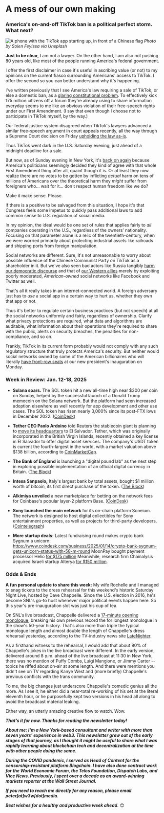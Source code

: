 # A mess of our own making
### America's on-and-off TikTok ban is a political perfect storm. What next?

![A phone with the TikTok app starting up, in front of a Chinese flag](https://w3w.news/img/solen-feyissa-2400.jpg)
*Photo by Solen Feyissa via Unsplash*

<!-- 100-word lede item. For this week, focus on TikTok ban... -->

**Just to be clear,** I am not a lawyer. On the other hand, I am also not pushing 80 years old, like most of the people running America's federal government.

I offer the first disclaimer in case it's useful in ascribing value (or not) to my opinions on the current fiasco surrounding Americans' access to TikTok. I offer the second so you can better understand why it's happening.

I've written previously that I see America's law requiring a sale of TikTok, or else a domestic ban, as a [glaring constitutional problem](https://peteramckay.medium.com/congress-isnt-going-to-fix-web2-7b1818ea9fc0). To effectively kick 175 million citizens off a forum they're already using to share information everyday seems to me like an obvious violation of their free-speech rights under our First Amendment. (I say that even though I choose not to participate in TikTok myself, by the way.)

Our federal justice system disagreed when TikTok's lawyers advanced a similar free-speech argument in court appeals recently, all the way through a Supreme Court decision on Friday [upholding the law as-is](https://www.pbs.org/newshour/politics/read-the-full-supreme-court-ruling-upholding-ban-on-tiktok-if-not-sold-by-chinese-parent-company).

Thus TikTok went dark in the U.S. Saturday evening, just ahead of a midnight deadline for a sale.

But now, as of Sunday evening in New York, it's [back on again](https://www.reuters.com/technology/tiktok-goes-dark-us-users-trump-says-save-tiktok-2025-01-19/) because America's politicians seemingly decided they kind of agree with that whole First Amendment thing after all, quaint though it is. Or at least they now realize there are no votes to be gotten by inflicting *actual* harm on tens of millions of Americans over the theoretical harm they *might* suffer from foreigners who... wait for it... don't respect human freedom like we do?

Make it make sense. Please.

If there is a positive to be salvaged from this situation, I hope it's that Congress feels some impetus to quickly pass additional laws to add common sense to U.S. regulation of social media.

In my opinion, the ideal would be one set of rules that applies fairly to *all* companies operating in the U.S., regardless of the owners' nationality. Focusing on that parameter alone is a relic of the twentieth-century, when we were worried primarily about protecting industrial assets like railroads and shipping ports from foreign manipulation.

Social networks are different. Sure, it's not unreasonable to worry about possible influence of the Chinese Communist Party on TikTok as a shareholder in it. But we've also seen bad actors like Russia tangibly [harm our democratic discourse](https://www.bbc.com/news/technology-46590890) and that of [our Western allies](https://www.politico.eu/article/russia-influence-hackers-social-media-facebok-operation-thriving/) merely by exploiting poorly moderated, *American-owned* social networks like Facebook and Twitter as well.

That's all it really takes in an internet-connected world. A foreign adversary just has to *use* a social app in a certain way to hurt us, whether they own that app or not.

Thus it's better to regulate certain business practices (but not speech) at all the social networks uniformly and fairly, regardless of ownership. Clarify what privacy protections are required, what data and algorithms are auditable, what information about their operations they're required to share with the public, alerts on security breaches, the penalties for non-compliance, and so on.

Frankly, TikTok in its current form probably would not comply with any such regulatory structure that truly protects America's security. But neither would social networks owned by some of the American billionaires who will literally [have front-row seats](https://www.nbcnews.com/politics/donald-trump/elon-musk-jeff-bezos-mark-zuckerberg-attend-trump-inauguration-rcna187642) at our new president's inauguration on Monday.

### Week in Review: Jan. 12-18, 2025

- **Solana soars.** The SOL token hit a new all-time high near $300 per coin on Sunday, helped by the successful launch of a Donald Trump memecoin on the Solana network. But the platform had seen increased adoption elsewhere as well recently for app development and other use cases. The SOL token has risen nearly 3,000% since its post-FTX lows in December 2022. ([CoinDesk](https://www.coindesk.com/markets/2025/01/19/solana-hits-275-lifetime-peak-as-official-trump-memecoin-surges-to-8-b))

- **Tether CEO Paolo Ardoino** told Reuters the stablecoin giant is planning to [move its headquarters](https://www.reuters.com/technology/crypto-firm-tether-its-founders-finalising-move-el-salvador-2025-01-13/) to El Salvador. Tether, which was originally incorporated in the British Virgin Islands, recently obtained a key license in El Salvador to offer digital asset services. The company's USDT token is current the fourth-largest in the world, with a market valuation above $138 billion, according to [CoinMarketCap](https://coinmarketcap.com/currencies/tether/).

- **The Bank of England** is launching a "digital pound lab" as the next step in exploring possible implementation of an official digital currency in Britain. ([The Block](https://www.theblock.co/post/334514/bank-of-england-to-launch-digital-pound-lab-for-testing-cbdc-innovations))

- **Intesa Sanpaolo,** Italy's largest bank by total assets, bought $1 million worth of bitcoin, its first direct purchase of the token. ([The Block](https://www.theblock.co/post/334482/italy-largest-bank-intesa-bitcoin))

- **Alkimiya unveiled** a new marketplace for betting on the network fees for Coinbase's popular layer-2 platform Base. ([CoinDesk](https://www.coindesk.com/business/2025/01/14/coinbase-s-layer-2-system-base-gets-a-marketplace-linked-to-gas-revenue))

- **Sony launched the main network** for its on-chain platform Soneium. The network is designed to host digital collectibles for Sony entertainment properties, as well as projects for third-party developers. ([Cointelegraph](https://cointelegraph.com/news/sony-soneium-blockchain-launch-controversy))

- **More startup deals:** Latest fundraising round makes crypto bank Sygnum a unicorn: https://www.coindesk.com/business/2025/01/14/crypto-bank-sygnum-gets-unicorn-status-with-58-m-round MoonPay bought payment processor Helio [for $175 million](https://www.coindesk.com/business/2025/01/13/moon-pay-buys-crypto-payment-processor-helio-for-175-m) Meanwhile, research firm Chainalysis acquired Israeli startup Alterya [for $150 million](https://www.coindesk.com/business/2025/01/13/chainalysis-buys-israeli-fraud-detection-startup-alterya-for-150-m).






<!--


- SEC suing Musk. | Judges ask SEC to explain its refusal to make crypto rules: https://www.coindesk.com/policy/2025/01/13/u-s-judges-demand-sec-explain-itself-for-rebuffing-requests-for-crypto-rules



- Cops misusing facial recognition https://www.washingtonpost.com/business/interactive/2025/police-artificial-intelligence-facial-recognition/

- LA prefab housing

-->

### Odds & Ends

**A fun personal update to share this week:** My wife Rochelle and I managed to snag tickets to the dress rehearsal for this weekend's historic Saturday Night Live, hosted by Dave Chappelle. Since the U.S. election in 2016, he's become SNL's go-to host whenever major political events happen here. So this year's pre-inauguration slot was just his cup of tea.

On SNL's live broadcast, Chappelle delivered a [17-minute opening monologue](https://www.youtube.com/watch?v=57pGarTBJrU), breaking his own previous record the for longest monologue in the show's 50-year history. That's also more than triple the typical monologue length and almost double the length of Chappelle's dress rehearsal yesterday, according to the TV-industry news site [LateNighter](https://latenighter.com/news/dave-chappelle-delivers-longest-monologue-in-snl-history/).

As a firsthand witness to the rehearsal, I would add that about 80% of Chappelle's jokes in the live broadcast were different. In the early version, delivered around 8 p.m. ahead of the live broadcast at 11:30 in New York, there was no mention of Puffy Combs, Luigi Mangione, or Jimmy Carter -- topics he riffed about on-air at some length. And there were mentions you didn't see on TV regarding Kanye West and (more briefly) Chappelle's previous conflicts with the trans community.

To me, the big changes just underscore Chappelle's comedic genius all the more. As I see it, he either did a near-total re-working of his set at the literal eleventh hour, or he purposefully kept two versions in his head all along to avoid the broadcast material leaking.

Either way, an utterly amazing creative flow to watch. Wow.

_**That's it for now. Thanks for reading the newsletter today!**_

_**About me: I'm a New York-based consultant and writer with more than seven years' experience in web3. This newsletter grew out of the early stages of that journey, as I thought it might be useful to share what I was rapidly learning about blockchain tech and decentralization at the time with other people doing the same.**_

_**During the COVID pandemic, I served as Head of Content for the censorship-resistant platform Blogchain. I have also done contract work for the World Economic Forum, the Telos Foundation, Dispatch Labs, and Vice News. Previously, I spent over a decade as an award-winning markets reporter at the Wall Street Journal.**_

 _**If you need to reach me directly for any reason, please email peter[at]w3w[dot]media.**_

 _**Best wishes for a healthy and productive week ahead.**_ 😊
